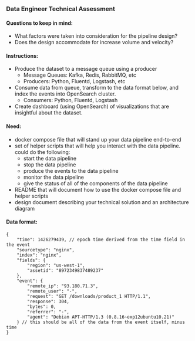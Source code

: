 ### Data Engineer Technical Assessment

#### Questions to keep in mind:

* What factors were taken into consideration for the pipeline design?
* Does the design accommodate for increase volume and velocity?

#### Instructions:

* Produce the dataset to a message queue using a producer
    * Message Queues: Kafka, Redis, RabbitMQ, etc
    * Producers: Python, Fluentd, Logstash, etc
* Consume data from queue, transform to the data format below, and index the events into OpenSearch cluster.
    * Consumers: Python, Fluentd, Logstash
* Create dashboard (using OpenSearch) of visualizations that are insightful about the dataset.

#### Need:

* docker compose file that will stand up your data pipeline end-to-end
* set of helper scripts that will help you interact with the data pipeline. could do the following:
    * start the data pipeline
    * stop the data pipeline
    * produce the events to the data pipeline
    * monitor the data pipeline
    * give the status of all of the components of the data pipeline
* README that will document how to use the docker compose file and helper scripts
* design document describing your technical solution and an architecture diagram


#### Data format:

```
{
    "time": 1426279439, // epoch time derived from the time field in the event
    "sourcetype": "nginx",
    "index": "nginx",
    "fields": {
        "region": "us-west-1",
        "assetid": "8972349837489237"
    },
    "event": {
        "remote_ip": "93.180.71.3",
        "remote_user": "-",
        "request": "GET /downloads/product_1 HTTP/1.1",
        "response": 304,
        "bytes": 0,
        "referrer": "-",
        "agent": "Debian APT-HTTP/1.3 (0.8.16~exp12ubuntu10.21)"
    } // this should be all of the data from the event itself, minus time
}
```
